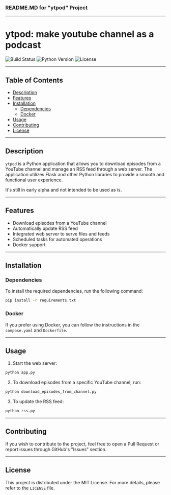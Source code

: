 ### README.MD for "ytpod" Project

---

# ytpod: make youtube channel as a podcast

![Build Status](https://img.shields.io/badge/build-passing-brightgreen)
![Python Version](https://img.shields.io/badge/python-3.11-blue)
![License](https://img.shields.io/badge/license-MIT-green)

---

## Table of Contents

- [Description](#description)
- [Features](#features)
- [Installation](#installation)
  - [Dependencies](#dependencies)
  - [Docker](#docker)
- [Usage](#usage)
- [Contributing](#contributing)
- [License](#license)

---

## Description

`ytpod` is a Python application that allows you to download episodes from a YouTube channel and manage an RSS feed through a web server. The application utilizes Flask and other Python libraries to provide a smooth and functional user experience.

It's still in early alpha and not intended to be used as is.

---

## Features

- Download episodes from a YouTube channel
- Automatically update RSS feed
- Integrated web server to serve files and feeds
- Scheduled tasks for automated operations
- Docker support

---

## Installation

### Dependencies

To install the required dependencies, run the following command:

```bash
pip install -r requirements.txt
```

### Docker

If you prefer using Docker, you can follow the instructions in the `compose.yaml` and `Dockerfile`.

---

## Usage

1. Start the web server:

```bash
python app.py
```

2. To download episodes from a specific YouTube channel, run:

```bash
python download_episodes_from_channel.py
```

3. To update the RSS feed:

```bash
python rss.py
```

---

## Contributing

If you wish to contribute to the project, feel free to open a Pull Request or report issues through GitHub's "Issues" section.

---

## License

This project is distributed under the MIT License. For more details, please refer to the `LICENSE` file.
